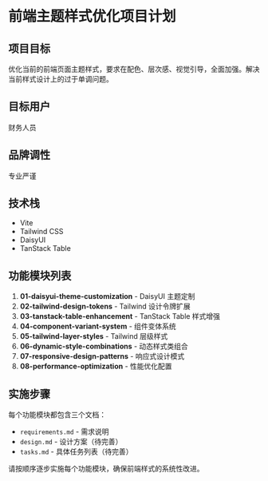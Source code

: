 # 前端主题样式优化项目计划

## 项目目标
优化当前的前端页面主题样式，要求在配色、层次感、视觉引导，全面加强。解决当前样式设计上的过于单调问题。

## 目标用户
财务人员

## 品牌调性
专业严谨

## 技术栈
- Vite
- Tailwind CSS
- DaisyUI
- TanStack Table

## 功能模块列表

1. **01-daisyui-theme-customization** - DaisyUI 主题定制
2. **02-tailwind-design-tokens** - Tailwind 设计令牌扩展
3. **03-tanstack-table-enhancement** - TanStack Table 样式增强
4. **04-component-variant-system** - 组件变体系统
5. **05-tailwind-layer-styles** - Tailwind 层级样式
6. **06-dynamic-style-combinations** - 动态样式类组合
7. **07-responsive-design-patterns** - 响应式设计模式
8. **08-performance-optimization** - 性能优化配置

## 实施步骤
每个功能模块都包含三个文档：
- `requirements.md` - 需求说明
- `design.md` - 设计方案（待完善）
- `tasks.md` - 具体任务列表（待完善）

请按顺序逐步实施每个功能模块，确保前端样式的系统性改进。